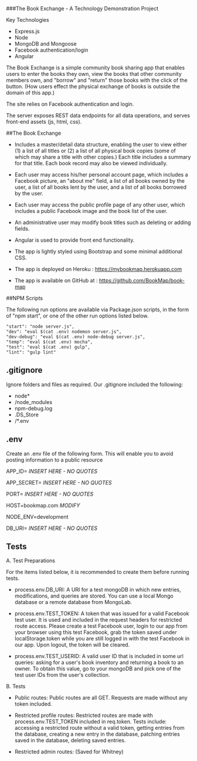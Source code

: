 ###The Book Exchange - A Technology Demonstration Project

Key Technologies
- Express.js
- Node
- MongoDB and Mongoose
- Facebook authentication/login
- Angular

The Book Exchange is a simple community book sharing app that enables users to enter the books they own, view the books that other community members own, and "borrow" and "return" those books with the click of the button.  (How users effect the physical exchange of books is outside the domain of this app.)

The site relies on Facebook authentication and login.  

The server exposes REST data endpoints for all data operations, and serves front-end assets (js, html, css).

##The Book Exchange

- Includes a master/detail data structure, enabling the user to view either (1) a list of all titles or (2) a list of all physical book copies (some of which may share a title with other copies.)  Each title includes a summary for that title.  Each book record may also be viewed individually.  

- Each user may access his/her personal account page, which includes a Facebook picture, an "about me" field, a list of all books owned by the user, a list of all books lent by the user, and a list of all books borrowed by the user.

- Each user may access the public profile page of any other user, which includes a public Facebook image and the book list of the user.

- An administrative user may modify book titles such as deleting or adding fields.

- Angular is used to provide front end functionality.   

- The app is lightly styled using Bootstrap and some minimal additional CSS.  

- The app is deployed on Heroku : https://mybookmap.herokuapp.com

- The app is available on GitHub at : https://github.com/BookMap/book-map


##NPM Scripts

The following run options are available via Package.json scripts, in the form of "npm start", or one of the other run options listed below.

    "start": "node server.js",
    "dev": "eval $(cat .env) nodemon server.js",
    "dev-debug": "eval $(cat .env) node-debug server.js",
    "temp": "eval $(cat .env) mocha",
    "test": "eval $(cat .env) gulp",
    "lint": "gulp lint"


## .gitignore

Ignore folders and files as required.  Our .gitignore included the following:

- node*
- /node_modules
- npm-debug.log
- .DS_Store
- /*.env


## .env

Create an .env file of the following form.  This will enable you to avoid posting information to a public resource

APP_ID=     *INSERT HERE - NO QUOTES*

APP_SECRET= *INSERT HERE - NO QUOTES*

PORT=       *INSERT HERE - NO QUOTES*

HOST=bookmap.com    *MODIFY*

NODE_ENV=development

DB_URI=     *INSERT HERE - NO QUOTES*



## Tests

A. Test Preparations

For the items listed below, it is recommended to create them before running tests.

* process.env.DB_URI: A URI for a test mongoDB in which new entries, modifications, and queries are stored. You can use a local Mongo database or a remote database from MongoLab.

* process.env.TEST_TOKEN: A token that was issued for a valid Facebook test user. It is used and included in the request headers for restricted route access. Please create a test Facebook user, login to our app from your browser using this test Facebook, grab the token saved under localStorage.token while you are still logged in with the test Facebook in our app. Upon logout, the token will be cleared.

* process.env.TEST_USERID: A valid user ID that is included in some url queries: asking for a user's book inventory and returning a book to an owner. To obtain this value, go to your mongoDB and pick one of the test user IDs from the user's collection.

B. Tests

* Public routes:
Public routes are all GET. Requests are made without any token included.

* Restricted profile routes:
Restricted routes are made with process.env.TEST_TOKEN included in req.token. Tests include: accessing a restricted route without a valid token, getting entries from the database, creating a new entry in the database, patching entries saved in the database, deleting saved entries.

* Restricted admin routes: (Saved for Whitney)

